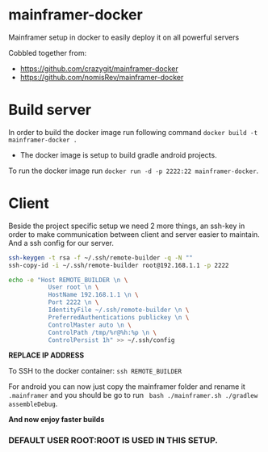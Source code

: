 # mainframer-docker
Mainframer setup in docker to easily deploy it on all powerful servers

Cobbled together from:
* https://github.com/crazygit/mainframer-docker
* https://github.com/nomisRev/mainframer-docker

# Build server
In order to build the docker image run following command `docker build -t mainframer-docker .`
  * The docker image is setup to build gradle android projects.

  To run the docker image run `docker run -d -p 2222:22 mainframer-docker`.

# Client

Beside the project specific setup we need 2 more things, an ssh-key in order to make communication between client and server easier to maintain. And a ssh config for our server.

  ```bash
  ssh-keygen -t rsa -f ~/.ssh/remote-builder -q -N ""
  ssh-copy-id -i ~/.ssh/remote-builder root@192.168.1.1 -p 2222

  echo -e "Host REMOTE_BUILDER \n \
             User root \n \
             HostName 192.168.1.1 \n \
             Port 2222 \n \
             IdentityFile ~/.ssh/remote-builder \n \
             PreferredAuthentications publickey \n \
             ControlMaster auto \n \
             ControlPath /tmp/%r@%h:%p \n \
             ControlPersist 1h" >> ~/.ssh/config
  ```
  **REPLACE IP ADDRESS**

To SSH to the docker container: `ssh REMOTE_BUILDER`

For android you can now just copy the mainframer folder and rename it `.mainframer` and you should be go to run ` bash ./mainframer.sh ./gradlew assembleDebug`.

**And now enjoy faster builds**

### DEFAULT USER ROOT:ROOT IS USED IN THIS SETUP.
